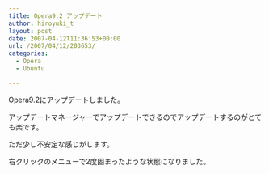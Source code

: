 ```yaml
---
title: Opera9.2 アップデート
author: hiroyuki_t
layout: post
date: 2007-04-12T11:36:53+00:00
url: /2007/04/12/203653/
categories:
  - Opera
  - Ubuntu

---
```

<div class="section">
  <p>
    Opera9.2にアップデートしました。
  </p>
  
  <p>
    アップデートマネージャーでアップデートできるのでアップデートするのがとても楽です。
  </p>
  
  <p>
  </p>
  
  <p>
    ただ少し不安定な感じがします。
  </p>
  
  <p>
    右クリックのメニューで2度固まったような状態になりました。
  </p>
</div>